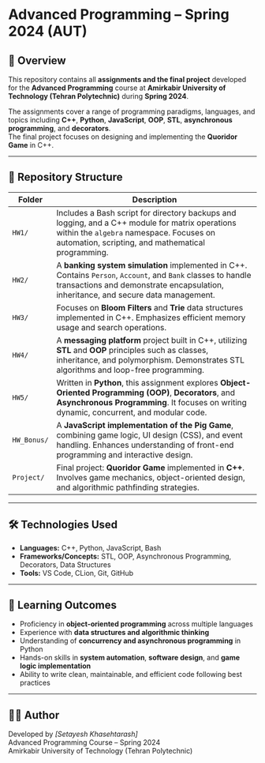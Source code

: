 # Advanced Programming – Spring 2024 (AUT)

## 📖 Overview
This repository contains all **assignments and the final project** developed for the **Advanced Programming** course at **Amirkabir University of Technology (Tehran Polytechnic)** during **Spring 2024**.

The assignments cover a range of programming paradigms, languages, and topics including **C++**, **Python**, **JavaScript**, **OOP**, **STL**, **asynchronous programming**, and **decorators**.  
The final project focuses on designing and implementing the **Quoridor Game** in C++.

---

## 🧩 Repository Structure

| Folder | Description |
|--------|-------------|
| `HW1/` | Includes a Bash script for directory backups and logging, and a C++ module for matrix operations within the `algebra` namespace. Focuses on automation, scripting, and mathematical programming. |
| `HW2/` | A **banking system simulation** implemented in C++. Contains `Person`, `Account`, and `Bank` classes to handle transactions and demonstrate encapsulation, inheritance, and secure data management. |
| `HW3/` | Focuses on **Bloom Filters** and **Trie** data structures implemented in C++. Emphasizes efficient memory usage and search operations. |
| `HW4/` | A **messaging platform** project built in C++, utilizing **STL** and **OOP** principles such as classes, inheritance, and polymorphism. Demonstrates STL algorithms and loop-free programming. |
| `HW5/` | Written in **Python**, this assignment explores **Object-Oriented Programming (OOP)**, **Decorators**, and **Asynchronous Programming**. It focuses on writing dynamic, concurrent, and modular code. |
| `HW_Bonus/` | A **JavaScript implementation of the Pig Game**, combining game logic, UI design (CSS), and event handling. Enhances understanding of front-end programming and interactive design. |
| `Project/` | Final project: **Quoridor Game** implemented in **C++**. Involves game mechanics, object-oriented design, and algorithmic pathfinding strategies. |

---

## 🛠️ Technologies Used
- **Languages:** C++, Python, JavaScript, Bash  
- **Frameworks/Concepts:** STL, OOP, Asynchronous Programming, Decorators, Data Structures  
- **Tools:** VS Code, CLion, Git, GitHub  

---

## 🎯 Learning Outcomes
- Proficiency in **object-oriented programming** across multiple languages  
- Experience with **data structures and algorithmic thinking**  
- Understanding of **concurrency and asynchronous programming** in Python  
- Hands-on skills in **system automation**, **software design**, and **game logic implementation**  
- Ability to write clean, maintainable, and efficient code following best practices  

---

## 🧑‍💻 Author
Developed by *[Setayesh Khasehtarash]*  
Advanced Programming Course – Spring 2024  
Amirkabir University of Technology (Tehran Polytechnic)

